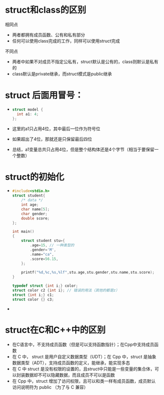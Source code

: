 # struct和class的区别

相同点

- 两者都拥有成员函数、公有和私有部分 
- 任何可以使用class完成的工作，同样可以使用struct完成



不同点

- 两者中如果不对成员不指定公私有，struct默认是公有的，class则默认是私有的
- class默认是private继承，而struct模式是public继承



# struct 后面用冒号：

- ```cpp
  struct model {
    int a1: 4;  
  };
  ```

- 这里的a1只占用4位，其中最后一位作为符号位

- 如果超出了4位，那就还是只保留最后四位

- 总结，a1变量总共只占用4位，但是整个结构体还是4个字节（相当于要保留一个整数）





# struct的初始化

- ```cpp
  #include<stdio.h>
  struct student{
      /* data */
      int age;
      char name[5];
      char gender;
      double score;
  };
  
  int main()
  {
      struct student stu={
          .age=15, // 一种类型的
          .gender='M',
          .name="ca",
          .score=56.15,
      };
     
      printf("%d,%c,%s,%lf",stu.age,stu.gender,stu.name,stu.score);
  }
  
  typedef struct {int i;} color;
  struct color c2 {int i}; // 错误的用法（其他的都是z）
  struct {int i;} c1;
  struct color {} c3;
  ```
  
- 



# struct在C和C++中的区别

- 在C语言中，不支持成员函数（但是可以支持函数指针）；在Cpp中支持成员函数
- 在 C 中， struct 是用户自定义数据类型（UDT）；在 Cpp 中，struct 是抽象数据类型（ADT），支持成员函数的定义，能继承，能实现多态
- 在 C 中  struct 是没有权限的设置的，且struct中只能是一些变量的集合体，可以封装数据却不可以隐藏数据，而且成员不可以是函数
- 在 Cpp 中，struct 增加了访问权限，且可以和类一样有成员函数，成员默认访问说明符为 public （为了与 C 兼容）